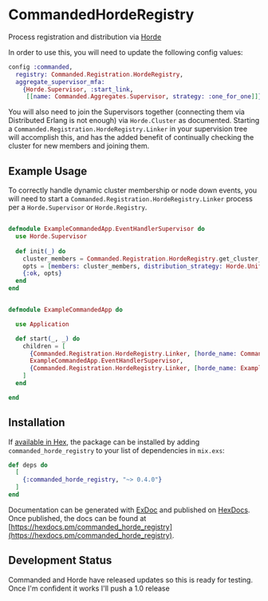 
# CommandedHordeRegistry

  Process registration and distribution via [Horde](https://github.com/derekkraan/horde)

  In order to use this, you will need to update the following config values:

  ```elixir
  config :commanded,
    registry: Commanded.Registration.HordeRegistry,
    aggregate_supervisor_mfa:
      {Horde.Supervisor, :start_link,
       [[name: Commanded.Aggregates.Supervisor, strategy: :one_for_one]]}
  ```

  You will also need to join the Supervisors together (connecting them via Distributed Erlang is not
  enough) via `Horde.Cluster` as documented. Starting a `Commanded.Registration.HordeRegistry.Linker`
  in your supervision tree will accomplish this, and has the added benefit of continually checking
  the cluster for new members and joining them.


## Example Usage
To correctly handle dynamic cluster membership or node down events, you will
need to start a `Commanded.Registration.HordeRegistry.Linker` process per a
`Horde.Supervisor` or `Horde.Registry`.

```elixir

defmodule ExampleCommandedApp.EventHandlerSupervisor do
  use Horde.Supervisor
  
  def init(_) do
    cluster_members = Commanded.Registration.HordeRegistry.get_cluster_members(__MODULE__)
    opts = [members: cluster_members, distribution_strategy: Horde.UniformDistribution]
    {:ok, opts}
  end
end


defmodule ExampleCommandedApp do

  use Application

  def start(_, _) do
    children = [
      {Commanded.Registration.HordeRegistry.Linker, [horde_name: Commanded.Registration.HordeRegistry]},
      ExampleCommandedApp.EventHandlerSupervisor,
      {Commanded.Registration.HordeRegistry.Linker, [horde_name: ExampleCommandedApp.EventHandlerSupervisor]},
    ]
  end

end
```


## Installation

If [available in Hex](https://hex.pm/docs/publish), the package can be installed
by adding `commanded_horde_registry` to your list of dependencies in `mix.exs`:

```elixir
def deps do
  [
    {:commanded_horde_registry, "~> 0.4.0"}
  ]
end
```

Documentation can be generated with [ExDoc](https://github.com/elixir-lang/ex_doc)
and published on [HexDocs](https://hexdocs.pm). Once published, the docs can
be found at [https://hexdocs.pm/commanded_horde_registry](https://hexdocs.pm/commanded_horde_registry).


## Development Status

Commanded and Horde have released updates so this is ready for testing. Once I'm
confident it works I'll push a 1.0 release

